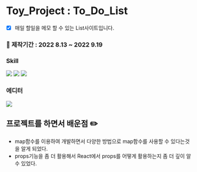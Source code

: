 # Toy_Project : To_Do_List

- [x] 매일 할일을 메모 할 수 있는 List사이트입니다.

### :calendar: 제작기간 : 2022 8.13 ~ 2022 9.19

### Skill

<img src="https://img.shields.io/badge/html5-E34F26?style=for-the-badge&logo=html5&logoColor=white"> <img src="https://img.shields.io/badge/css-1572B6?style=for-the-badge&logo=css3&logoColor=white"> <img src="https://img.shields.io/badge/javascript-F7DF1E?style=for-the-badge&logo=javascript&logoColor=black">

### 에디터

<img src="https://img.shields.io/badge/visualstudio-007ACC?style=for-the-badge&logo=visualstudio&logoColor=white">

## 프로젝트를 하면서 배운점 :pencil2:

- map함수를 이용하여 개발하면서 다양한 방법으로 map함수를 사용할 수 있다는것을 알게 되었다.
- props기능을 좀 더 활용해서 React에서 props를 어떻게 활용하는지 좀 더 깊이 알 수 있었다.

